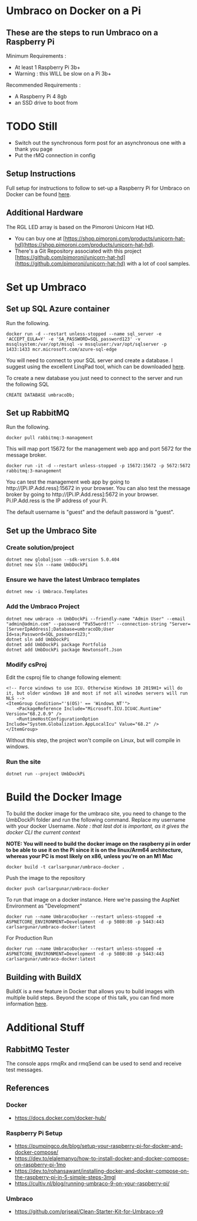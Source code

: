 # Umbraco on Docker on a Pi

## These are the steps to run Umbraco on a Raspberry Pi

Minimum Requirements :

- At least 1 Raspberry Pi 3b+
- Warning : this WILL be slow on a Pi 3b+

Recommended Requirements : 

- A Raspberry Pi 4 8gb 
- an SSD drive to boot from

# TODO Still

- Switch out the synchronous form post for an asynchronous one with a thank you page
- Put the rMQ connection in config

## Setup Instructions

Full setup for instructions to follow to set-up a Raspberry Pi for Umbraco on Docker can be found [here](instructions/setup-pi.md).


## Additional Hardware

The RGL LED array is based on the Pimoroni Unicorn Hat HD.

- You can buy one at [https://shop.pimoroni.com/products/unicorn-hat-hd](https://shop.pimoroni.com/products/unicorn-hat-hd).
- There's a Git Repository associated with this project [https://github.com/pimoroni/unicorn-hat-hd](https://github.com/pimoroni/unicorn-hat-hd) with a lot of cool samples.

# Set up Umbraco

## Set up SQL Azure container

Run the following.

    docker run -d --restart unless-stopped --name sql_server -e 'ACCEPT_EULA=Y' -e 'SA_PASSWORD=SQL_password123' -v mssqlsystem:/var/opt/mssql -v mssqluser:/var/opt/sqlserver -p 1433:1433 mcr.microsoft.com/azure-sql-edge

You will need to connect to your SQL server and create a database. I suggest using the excellent LinqPad tool, which can be downloaded [here](https://www.linqpad.net/).

To create a new database you just need to connect to the server and run the following SQL

    CREATE DATABASE umbracoDb;

## Set up RabbitMQ

Run the following.

    docker pull rabbitmq:3-management

This will map port 15672 for the management web app and port 5672 for the message broker.

    docker run -it -d --restart unless-stopped -p 15672:15672 -p 5672:5672 rabbitmq:3-management

You can test the management web app by going to http://[Pi.IP.Add.ress]:15672 in your browser. You can also test the message broker by going to http://[Pi.IP.Add.ress]:5672 in your browser. Pi.IP.Add.ress is the IP address of your Pi.

The default username is "guest" and the default password is "guest".

## Set up the Umbraco Site

### Create solution/project
    dotnet new globaljson --sdk-version 5.0.404
    dotnet new sln --name UmbDockPi

### Ensure we have the latest Umbraco templates
    dotnet new -i Umbraco.Templates

### Add the Umbraco Project

    dotnet new umbraco -n UmbDockPi --friendly-name "Admin User" --email "admin@admin.com" --password "Pa55word!!" --connection-string "Server=[ServerIpAddress];Database=umbracoDb;User Id=sa;Password=SQL_password123;"
    dotnet sln add UmbDockPi
    dotnet add UmbDockPi package Portfolio
    dotnet add UmbDockPi package Newtonsoft.Json

### Modify csProj

Edit the csproj file to change following element:

    <!-- Force windows to use ICU. Otherwise Windows 10 2019H1+ will do it, but older windows 10 and most if not all winodws servers will run NLS -->
    <ItemGroup Condition="'$(OS)' == 'Windows_NT'">
        <PackageReference Include="Microsoft.ICU.ICU4C.Runtime" Version="68.2.0.9" />
        <RuntimeHostConfigurationOption Include="System.Globalization.AppLocalIcu" Value="68.2" />
    </ItemGroup>

Without this step, the project won't compile on Linux, but will compile in windows.

### Run the site

    dotnet run --project UmbDockPi

# Build the Docker Image

To build the docker image for the umbraco site, you need to change to the UmbDockPi folder and run the following command. Replace my username with your docker Username. *Note : that last dot is important, as it gives the docker CLI the current context*

**NOTE: You will need to build the docker image on the raspberry pi in order to be able to use it on the Pi since it is on the linux/Arm64 architecture, whereas your PC is most likely on x86, unless you're on an M1 Mac**

    docker build -t carlsargunar/umbraco-docker .

Push the image to the repository

    docker push carlsargunar/umbraco-docker

To run that image on a docker instance. Here we're passing the AspNet Environment as "Development"

    docker run --name UmbracoDocker --restart unless-stopped -e ASPNETCORE_ENVIRONMENT=Development -d -p 5080:80 -p 5443:443 carlsargunar/umbraco-docker:latest 

For Production Run

    docker run --name UmbracoDocker --restart unless-stopped -e ASPNETCORE_ENVIRONMENT=Development -d -p 5080:80 -p 5443:443 carlsargunar/umbraco-docker:latest 



## Building with BuildX

BuildX is a new feature in Docker that allows you to build images with multiple build steps. Beyond the scope of this talk, you can find more information [here](https://docs.docker.com/engine/userguide/eng-dockerbuildx/).

# Additional Stuff

## RabbitMQ Tester

The console apps rmqRx and rmqSend can be used to send and receive test messages.

## References

### Docker
- https://docs.docker.com/docker-hub/

### Raspberry Pi Setup
- https://pumpingco.de/blog/setup-your-raspberry-pi-for-docker-and-docker-compose/
- https://dev.to/elalemanyo/how-to-install-docker-and-docker-compose-on-raspberry-pi-1mo
- https://dev.to/rohansawant/installing-docker-and-docker-compose-on-the-raspberry-pi-in-5-simple-steps-3mgl
- https://cultiv.nl/blog/running-umbraco-9-on-your-raspberry-pi/

### Umbraco
- https://github.com/prjseal/Clean-Starter-Kit-for-Umbraco-v9
